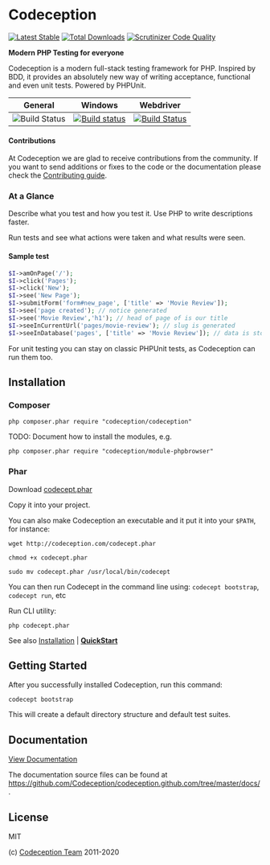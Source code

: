 # Codeception

[![Latest Stable](https://poser.pugx.org/Codeception/Codeception/version.png)](https://packagist.org/packages/Codeception/Codeception)
[![Total Downloads](https://poser.pugx.org/codeception/codeception/downloads.png)](https://packagist.org/packages/codeception/codeception)
[![Scrutinizer Code Quality](https://scrutinizer-ci.com/g/Codeception/Codeception/badges/quality-score.png?b=4.0)](https://scrutinizer-ci.com/g/Codeception/Codeception/?branch=4.0)

**Modern PHP Testing for everyone**

Codeception is a modern full-stack testing framework for PHP.
Inspired by BDD, it provides an absolutely new way of writing acceptance, functional and even unit tests.
Powered by PHPUnit.

| General |  Windows |  Webdriver  |
| ------- | -------- | -------- |
| ![Build Status](https://github.com/Codeception/Codeception/workflows/CI/badge.svg) | [![Build status](https://ci.appveyor.com/api/projects/status/ntjj9i4y67d1rb7y?svg=true)](https://ci.appveyor.com/project/DavertMik/codeception/branch/4.0) | [![Build Status](https://semaphoreci.com/api/v1/codeception/codeception/branches/3-0/shields_badge.svg)](https://semaphoreci.com/codeception/codeception) |

#### Contributions

At Codeception we are glad to receive contributions from the community. If you want to send additions or fixes to the code or the documentation please check the [Contributing guide](https://github.com/Codeception/Codeception/blob/4.0/CONTRIBUTING.md).

### At a Glance

Describe what you test and how you test it. Use PHP to write descriptions faster.

Run tests and see what actions were taken and what results were seen.

#### Sample test

``` php
$I->amOnPage('/');
$I->click('Pages');
$I->click('New');
$I->see('New Page');
$I->submitForm('form#new_page', ['title' => 'Movie Review']);
$I->see('page created'); // notice generated
$I->see('Movie Review','h1'); // head of page of is our title
$I->seeInCurrentUrl('pages/movie-review'); // slug is generated
$I->seeInDatabase('pages', ['title' => 'Movie Review']); // data is stored in database
```

For unit testing you can stay on classic PHPUnit tests, as Codeception can run them too.

## Installation

### Composer

```
php composer.phar require "codeception/codeception"
```

TODO: Document how to install the modules, e.g.
```
php composer.phar require "codeception/module-phpbrowser"
```

### Phar

Download [codecept.phar](http://codeception.com/codecept.phar)

Copy it into your project.

You can also make Codeception an executable and it put it into your `$PATH`, for instance:

```
wget http://codeception.com/codecept.phar

chmod +x codecept.phar

sudo mv codecept.phar /usr/local/bin/codecept

```

You can then run Codecept in the command line using: `codecept bootstrap`, `codecept run`, etc

Run CLI utility:

```
php codecept.phar
```

See also [Installation](http://codeception.com/install) | **[QuickStart](http://codeception.com/quickstart)**

## Getting Started

After you successfully installed Codeception, run this command:

```
codecept bootstrap
```

This will create a default directory structure and default test suites.

## Documentation

[View Documentation](http://codeception.com/docs/01-Introduction)

The documentation source files can be found at https://github.com/Codeception/codeception.github.com/tree/master/docs/.

## License
MIT

(c) [Codeception Team](http://codeception.com/credits)
2011-2020
